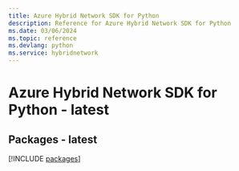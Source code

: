 ```yaml
---
title: Azure Hybrid Network SDK for Python
description: Reference for Azure Hybrid Network SDK for Python
ms.date: 03/06/2024
ms.topic: reference
ms.devlang: python
ms.service: hybridnetwork
---
```

# Azure Hybrid Network SDK for Python - latest
## Packages - latest
[!INCLUDE [packages](hybrid-network-index.md)]